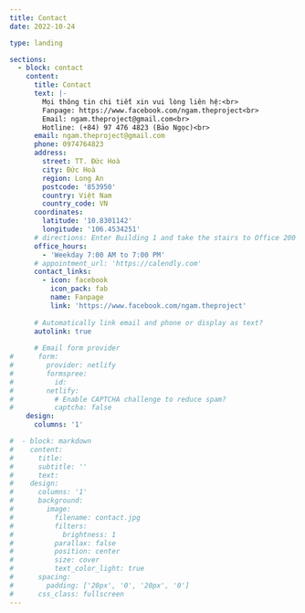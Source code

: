 ```yaml
---
title: Contact
date: 2022-10-24

type: landing

sections:
  - block: contact
    content:
      title: Contact
      text: |-
        Mọi thông tin chi tiết xin vui lòng liên hệ:<br>
        Fanpage: https://www.facebook.com/ngam.theproject<br>
        Email: ngam.theproject@gmail.com<br>
        Hotline: (+84) 97 476 4823 (Bảo Ngọc)<br>
      email: ngam.theproject@gmail.com
      phone: 0974764823
      address:
        street: TT. Đức Hoà
        city: Đức Hoà
        region: Long An
        postcode: '853950'
        country: Việt Nam
        country_code: VN
      coordinates:
        latitude: '10.8301142'
        longitude: '106.4534251'
      # directions: Enter Building 1 and take the stairs to Office 200 on Floor 2
      office_hours:
        - 'Weekday 7:00 AM to 7:00 PM'
      # appointment_url: 'https://calendly.com'
      contact_links:
        - icon: facebook
          icon_pack: fab
          name: Fanpage
          link: 'https://www.facebook.com/ngam.theproject'
    
      # Automatically link email and phone or display as text?
      autolink: true
    
      # Email form provider
#      form:
#        provider: netlify
#        formspree:
#          id:
#        netlify:
#          # Enable CAPTCHA challenge to reduce spam?
#          captcha: false
    design:
      columns: '1'

#  - block: markdown
#    content:
#      title:
#      subtitle: ''
#      text:
#    design:
#      columns: '1'
#      background:
#        image: 
#          filename: contact.jpg
#          filters:
#            brightness: 1
#          parallax: false
#          position: center
#          size: cover
#          text_color_light: true
#      spacing:
#        padding: ['20px', '0', '20px', '0']
#      css_class: fullscreen
---
```


